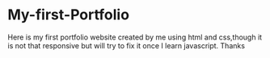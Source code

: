 # My-first-Portfolio

Here is my first portfolio website created by me using html and css,though it is not that responsive but will try to fix it once I learn javascript.
Thanks

